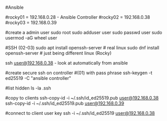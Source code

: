 #Ansible


#rocky01 = 192.168.0.28 - Ansible Controller
#rocky02 = 192.168.0.38
#rocky03 = 192.168.0.39


#create a admin user
sudo root
sudo adduser user
sudo passwd user
sudo usermod -aG wheel user


#SSH (02-03)
sudo apt install openssh-server # real linux
sudo dnf install openssh-server # just being different linux (Rocky)


ssh user@192.168.0.38 - look at automatically from ansible

#create secure ssh on controller
#(01) with pass phrase
ssh-keygen -t ed25519 -C "ansible controller"

#list hidden
ls -la .ssh

#copy to clients
ssh-copy-id -i ~/.ssh/id_ed25519.pub user@192.168.0.38
ssh-copy-id -i ~/.ssh/id_ed25519.pub user@192.168.0.39

#connect to client user key
ssh -i ~/.ssh/id_ed25519 user@192.168.0.38













